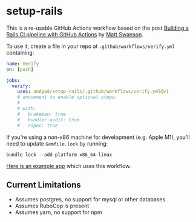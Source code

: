 # setup-rails

This is a re-usable GitHub Actions workflow based on the post [Building a Rails CI pipeline with GitHub Actions](https://boringrails.com/articles/building-a-rails-ci-pipeline-with-github-actions/) by [Matt Swanson](https://github.com/swanson).

To use it, create a file in your repo at `.github/workflows/verify.yml`
containing:

```yaml
name: Verify
on: [push]

jobs:
  verify:
    uses: andyw8/setup-rails/.github/workflows/verify.yml@v1
    # uncomment to enable optional steps:
    #
    # with:
    #   brakeman: true
    #   bundler-audit: true
    #   rspec: true
```

If you're using a non-x86 machine for development (e.g. Apple M1), you'll need to update `Gemfile.lock` by running:

```
bundle lock --add-platform x86_64-linux
```

[Here is an example app](https://github.com/andyw8/setup-rails-example-app) which uses this workflow.

## Current Limitations

- Assumes postgres, no support for mysql or other databases
- Assumes RuboCop is present
- Assumes yarn, no support for npm
